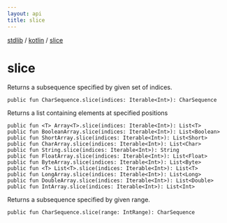 ```yaml
---
layout: api
title: slice
---
```

[stdlib](../index.md) / [kotlin](index.md) / [slice](slice.md)

# slice
Returns a subsequence specified by given set of indices.
```
public fun CharSequence.slice(indices: Iterable<Int>): CharSequence
```
Returns a list containing elements at specified positions
```
public fun <T> Array<T>.slice(indices: Iterable<Int>): List<T>
public fun BooleanArray.slice(indices: Iterable<Int>): List<Boolean>
public fun ShortArray.slice(indices: Iterable<Int>): List<Short>
public fun CharArray.slice(indices: Iterable<Int>): List<Char>
public fun String.slice(indices: Iterable<Int>): String
public fun FloatArray.slice(indices: Iterable<Int>): List<Float>
public fun ByteArray.slice(indices: Iterable<Int>): List<Byte>
public fun <T> List<T>.slice(indices: Iterable<Int>): List<T>
public fun LongArray.slice(indices: Iterable<Int>): List<Long>
public fun DoubleArray.slice(indices: Iterable<Int>): List<Double>
public fun IntArray.slice(indices: Iterable<Int>): List<Int>
```
Returns a subsequence specified by given range.
```
public fun CharSequence.slice(range: IntRange): CharSequence
```
